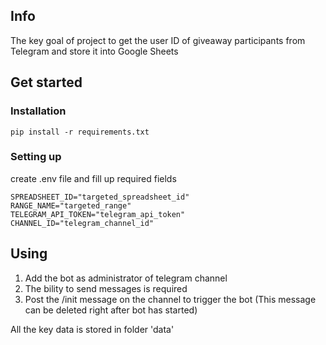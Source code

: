 ## Info
The key goal of project to get the user ID of giveaway participants from Telegram and store it into Google Sheets

## Get started

### Installation
```shell
pip install -r requirements.txt
```

### Setting up
create .env file
and fill up required fields

```
SPREADSHEET_ID="targeted_spreadsheet_id"
RANGE_NAME="targeted_range"
TELEGRAM_API_TOKEN="telegram_api_token"
CHANNEL_ID="telegram_channel_id"
```


## Using
1. Add the bot as administrator of telegram channel
2. The bility to send messages is required
3. Post the /init message on the channel to trigger the bot (This message can be deleted right after bot has started)

All the key data is stored in folder 'data'